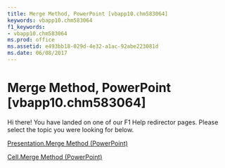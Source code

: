 ```yaml
---
title: Merge Method, PowerPoint [vbapp10.chm583064]
keywords: vbapp10.chm583064
f1_keywords:
- vbapp10.chm583064
ms.prod: office
ms.assetid: e493bb18-029d-4e32-a1ac-92abe223081d
ms.date: 06/08/2017
---
```



# Merge Method, PowerPoint [vbapp10.chm583064]

Hi there! You have landed on one of our F1 Help redirector pages. Please select the topic you were looking for below.

[Presentation.Merge Method (PowerPoint)](http://msdn.microsoft.com/library/5cc604de-6d57-69dc-e3bc-88505b947f72%28Office.15%29.aspx)

[Cell.Merge Method (PowerPoint)](http://msdn.microsoft.com/library/e4830df1-4db9-f1e0-a4c6-d4ed2d99b9fa%28Office.15%29.aspx)



